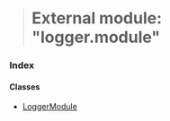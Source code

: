 > # External module: "logger.module"

### Index

#### Classes

* [LoggerModule](../classes/_logger_module_.loggermodule.md)